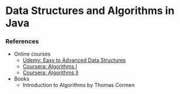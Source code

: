 # Data Structures and Algorithms in Java

### References
* Online courses
    * [Udemy: Easy to Advanced Data Structures](https://www.udemy.com/course/introduction-to-data-structures/)
    * [Coursera: Algorithms I](https://www.coursera.org/learn/algorithms-part1?ranMID=40328&ranEAID=JVFxdTr9V80&ranSiteID=JVFxdTr9V80-Y2SOzvEQ5UCqGZ8SQ8yPFA&siteID=JVFxdTr9V80-Y2SOzvEQ5UCqGZ8SQ8yPFA&utm_content=10&utm_medium=partners&utm_source=linkshare&utm_campaign=JVFxdTr9V80)
    * [Coursera: Algorithms II](https://www.coursera.org/learn/algorithms-part2?ranMID=40328&ranEAID=JVFxdTr9V80&ranSiteID=JVFxdTr9V80-sXWvgPKRyzYEBJ33lVooUQ&siteID=JVFxdTr9V80-sXWvgPKRyzYEBJ33lVooUQ&utm_content=10&utm_medium=partners&utm_source=linkshare&utm_campaign=JVFxdTr9V80)
* Books
    * Introduction to Algorithms by Thomas Cormen